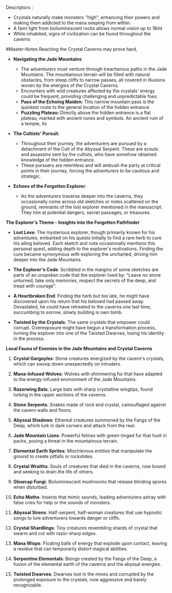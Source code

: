 
Descriptors :

- Crystals naturally make monsters "high", enhancing their powers and making them addicted to the mana seeping from within.
- A faint light from bioluminescent rocks allows normal vision up to 18mt
- While inhabited, signs of civilization can be found throughout the caverns

#Master-Notes  Reaching the Crystal Caverns may prove hard, 

- **Navigating the Jade Mountains**:
   
   - The adventurers must venture through treacherous paths in the Jade Mountains. The mountainous terrain will be filled with natural obstacles, from steep cliffs to narrow passes, all covered in illusions woven by the energies of the Crystal Caverns.
   - Encounters with wild creatures affected by the crystals' energy could be frequent, providing challenging and unpredictable foes.
   - **Pass of the Echoing Maiden:** This narrow mountain pass is the quickest route to the general location of the hidden entrance. 
   - **Puzzling Plateau:** Directly above the hidden entrance is a flat plateau, marked with ancient runes and symbols. An ancient ruin of a temple, its

- **The Cultists' Pursuit**:

   - Throughout their journey, the adventurers are pursued by a detachment of the Cult of the Abyssal Serpent. These are scouts and assassins sent by the cultists, who have somehow obtained knowledge of the hidden entrance.
   - These pursuers are relentless and will ambush the party at critical points in their journey, forcing the adventurers to be cautious and strategic.

- **Echoes of the Forgotten Explorer**:

   - As the adventurers traverse deeper into the caverns, they occasionally come across old sketches or notes scattered on the ground, remnants of the lost explorer mentioned in the manuscript. They hint at potential dangers, secret passages, or treasures.


**The Explorer's Theme - Insights into the Forgotten Pathfinder**

- **Lost Love**: The mysterious explorer, though primarily known for his adventures, embarked on his quests initially to find a rare herb to cure his ailing beloved. Each sketch and note occasionally mentions this personal quest, adding depth to the explorer's motivations. Finding the cure became synonymous with exploring the uncharted, driving him deeper into the Jade Mountains.

- **The Explorer's Code**: Scribbled in the margins of some sketches are parts of an unspoken code that the explorer lived by: "Leave no stone unturned, take only memories, respect the secrets of the deep, and tread with courage".
  
- **A Heartbroken End**: Finding the herb but too late, he might have discovered upon his return that his beloved had passed away. Devastated, he could have retreated to the caverns one last time, succumbing to sorrow, slowly building is own tomb.

- **Twisted by the Crystals**: The same crystals that empower could corrupt. Overexposure might have begun a transformation process, turning the explorer into one of the Twisted Dwarves, losing his identity in the process.

**Local Fauna of Enemies in the Jade Mountains and Crystal Caverns**

1. **Crystal Gargoyles**: Stone creatures energized by the cavern's crystals, which can swoop down unexpectedly on intruders.
    
2. **Mana-Infused Wolves**: Wolves with shimmering fur that have adapted to the energy-infused environment of the Jade Mountains.
    
3. **Razorwing Bats**: Large bats with sharp crystalline wingtips, found lurking in the upper sections of the caverns.
    
4. **Stone Serpents**: Snakes made of rock and crystal, camouflaged against the cavern walls and floors.
    
5. **Abyssal Shadows**: Ethereal creatures summoned by the Fangs of the Deep, which lurk in dark corners and attack from the rear.
    
6. **Jade Mountain Lions**: Powerful felines with green-tinged fur that hunt in packs, posing a threat in the mountainous terrain.
    
7. **Elemental Earth Sprites**: Mischievous entities that manipulate the ground to create pitfalls or rockslides.
    
8. **Crystal Wraiths**: Souls of creatures that died in the caverns, now bound and seeking to drain the life of others.
    
9. **Glowcap Fungi**: Bioluminescent mushrooms that release blinding spores when disturbed.
    
10. **Echo Moths**: Insects that mimic sounds, leading adventurers astray with false cries for help or the sounds of monsters.
    
11. **Abyssal Sirens**: Half-serpent, half-woman creatures that use hypnotic songs to lure adventurers towards danger or cliffs.
    
12. **Crystal Shardlings**: Tiny creatures resembling shards of crystal that swarm and cut with razor-sharp edges.
    
13. **Mana Wisps**: Floating balls of energy that explode upon contact, leaving a residue that can temporarily distort magical abilities.

14. **Serpentine Elementals**: Beings created by the Fangs of the Deep, a fusion of the elemental earth of the caverns and the abyssal energies.

15. **Twisted Dwarves**: Dwarves lost in the mines and corrupted by the prolonged exposure to the crystals, now aggressive and barely recognizable.




